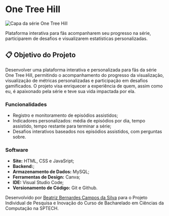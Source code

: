 # One Tree Hill 

![Capa da série One Tree Hill](https://cinebuzz.com.br/media/uploads/one_tree_hill_capa.jpg)

Plataforma interativa para fãs acompanharem seu progresso na série, participarem de desafios e visualizarem estatísticas personalizadas.

## 📋 Objetivo do Projeto

Desenvolver uma plataforma interativa e personalizada para fãs da série One Tree Hill, permitindo o acompanhamento do progresso da visualização, visualização de métricas personalizadas e participação em desafios gamificados. O projeto visa enriquecer a experiência de quem, assim como eu, é apaixonado pela série e teve sua vida impactada por ela.

### Funcionalidades

- Registro e monitoramento de episódios assistidos;
- Indicadores personalizados: média de episódios por dia, tempo assistido, tempo restante para terminar a série;
- Desafios interativos baseados nos episódios assistidos, com perguntas sobre.

### Software

- **Site:** HTML, CSS e JavaSript;
- **Backend:**;
- **Armazenamento de Dados:** MySQL;
- **Ferramentas de Design:** Canva;
- **IDE:** Visual Studio Code;
- **Versionamento de Código:** Git e Github.

Desenvolvido por [Beatriz Bernardes Campos da Silva](https://www.linkedin.com/in/beatrizbernardess) para o Projeto Individual de Pesquisa e Inovação do Curso de Bacharelado em Ciências da Computação na SPTECH. 

